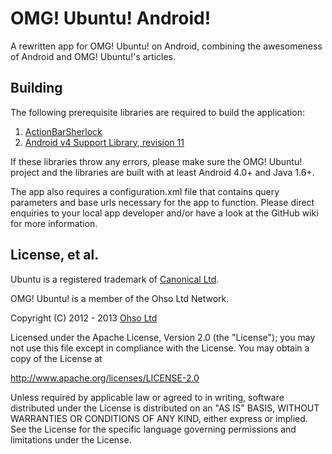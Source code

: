 # OMG! Ubuntu! Android!
A rewritten app for OMG! Ubuntu! on Android, combining the awesomeness of Android and OMG! Ubuntu!'s articles.
## Building
The following prerequisite libraries are required to build the application:

1. [ActionBarSherlock](https://github.com/JakeWharton/ActionBarSherlock)
2. [Android v4 Support Library, revision 11](http://developer.android.com/tools/extras/support-library.html)

If these libraries throw any errors, please make sure the OMG! Ubuntu! project and the libraries are built with at least Android 4.0+ and Java 1.6+.

The app also requires a configuration.xml file that contains query parameters and base urls necessary for the app to function. Please direct enquiries to your local app developer and/or have a look at the GitHub wiki for more information.

## License, et al.
Ubuntu is a registered trademark of [Canonical Ltd](http://canonical.com/).

OMG! Ubuntu! is a member of the Ohso Ltd Network.

Copyright (C) 2012 - 2013 [Ohso Ltd](http://ohso.co/)

Licensed under the Apache License, Version 2.0 (the "License");
you may not use this file except in compliance with the License.
You may obtain a copy of the License at

   http://www.apache.org/licenses/LICENSE-2.0

Unless required by applicable law or agreed to in writing, software
distributed under the License is distributed on an "AS IS" BASIS,
WITHOUT WARRANTIES OR CONDITIONS OF ANY KIND, either express or implied.
See the License for the specific language governing permissions and
limitations under the License.
